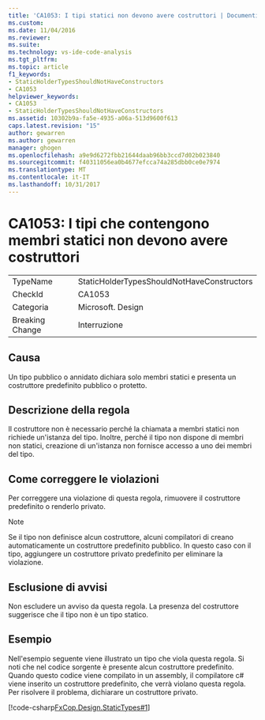 ```yaml
---
title: 'CA1053: I tipi statici non devono avere costruttori | Documenti Microsoft'
ms.custom: 
ms.date: 11/04/2016
ms.reviewer: 
ms.suite: 
ms.technology: vs-ide-code-analysis
ms.tgt_pltfrm: 
ms.topic: article
f1_keywords:
- StaticHolderTypesShouldNotHaveConstructors
- CA1053
helpviewer_keywords:
- CA1053
- StaticHolderTypesShouldNotHaveConstructors
ms.assetid: 10302b9a-fa5e-4935-a06a-513d9600f613
caps.latest.revision: "15"
author: gewarren
ms.author: gewarren
manager: ghogen
ms.openlocfilehash: a9e9d6272fbb21644daab96bb3ccd7d02b023840
ms.sourcegitcommit: f40311056ea0b4677efcca74a285dbb0ce0e7974
ms.translationtype: MT
ms.contentlocale: it-IT
ms.lasthandoff: 10/31/2017
---
```

# <a name="ca1053-static-holder-types-should-not-have-constructors"></a>CA1053: I tipi che contengono membri statici non devono avere costruttori
|||  
|-|-|  
|TypeName|StaticHolderTypesShouldNotHaveConstructors|  
|CheckId|CA1053|  
|Categoria|Microsoft. Design|  
|Breaking Change|Interruzione|  
  
## <a name="cause"></a>Causa  
 Un tipo pubblico o annidato dichiara solo membri statici e presenta un costruttore predefinito pubblico o protetto.  
  
## <a name="rule-description"></a>Descrizione della regola  
 Il costruttore non è necessario perché la chiamata a membri statici non richiede un'istanza del tipo. Inoltre, perché il tipo non dispone di membri non statici, creazione di un'istanza non fornisce accesso a uno dei membri del tipo.  
  
## <a name="how-to-fix-violations"></a>Come correggere le violazioni  
 Per correggere una violazione di questa regola, rimuovere il costruttore predefinito o renderlo privato.  
  
> [!NOTE]
>  Se il tipo non definisce alcun costruttore, alcuni compilatori di creano automaticamente un costruttore predefinito pubblico. In questo caso con il tipo, aggiungere un costruttore privato predefinito per eliminare la violazione.  
  
## <a name="when-to-suppress-warnings"></a>Esclusione di avvisi  
 Non escludere un avviso da questa regola. La presenza del costruttore suggerisce che il tipo non è un tipo statico.  
  
## <a name="example"></a>Esempio  
 Nell'esempio seguente viene illustrato un tipo che viola questa regola. Si noti che nel codice sorgente è presente alcun costruttore predefinito. Quando questo codice viene compilato in un assembly, il compilatore c# viene inserito un costruttore predefinito, che verrà violano questa regola. Per risolvere il problema, dichiarare un costruttore privato.  
  
 [!code-csharp[FxCop.Design.StaticTypes#1](../code-quality/codesnippet/CSharp/ca1053-static-holder-types-should-not-have-constructors_1.cs)]